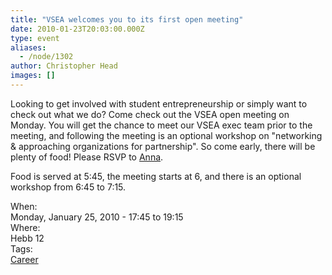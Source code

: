 ```yaml
---
title: "VSEA welcomes you to its first open meeting"
date: 2010-01-23T20:03:00.000Z
type: event
aliases:
  - /node/1302
author: Christopher Head
images: []
---
```


<div class="field field-name-body field-type-text-with-summary field-label-hidden"><div class="field-items"><div class="field-item even"><p>Looking to get involved with student entrepreneurship or simply want to check out what we do? Come check out the VSEA open meeting on Monday. You will get the chance to meet our VSEA exec team prior to the meeting, and following the meeting is an optional workshop on &quot;networking &amp; approaching organizations for partnership&quot;. So come early, there will be plenty of food!  Please RSVP to <a href="/cdn-cgi/l/email-protection#64050a0a054a050a24121701054a0705">Anna</a>.</p>
<p>Food is served at 5:45, the meeting starts at 6, and there is an optional workshop from 6:45 to 7:15.</p>
</div></div></div><div class="field field-name-field-dates field-type-datetime field-label-above"><div class="field-label">When:&#xA0;</div><div class="field-items"><div class="field-item even"><span class="date-display-single">Monday, January 25, 2010 - <span class="date-display-range"><span class="date-display-start">17:45</span> to <span class="date-display-end">19:15</span></span></span></div></div></div><div class="field field-name-field-location field-type-text field-label-above"><div class="field-label">Where:&#xA0;</div><div class="field-items"><div class="field-item even">Hebb 12</div></div></div>    <footer>
    <div class="field field-name-field-tags field-type-taxonomy-term-reference field-label-above"><div class="field-label">Tags:&#xA0;</div><div class="field-items"><div class="field-item even"><a href="/career">Career</a></div></div></div>      </footer>